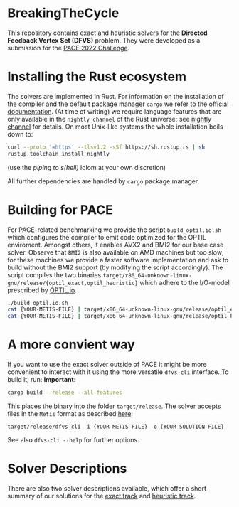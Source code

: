 # BreakingTheCycle
This repository contains exact and heuristic solvers for the **Directed Feedback Vertex Set (DFVS)** problem. 
They were developed as a submission for the [PACE 2022 Challenge](https://pacechallenge.org/2022).

# Installing the Rust ecosystem
The solvers are implemented in Rust.
For information on the installation of the compiler and the default package manager `cargo` we refer to the [official documentation](https://www.rust-lang.org/tools/install).
(At time of writing) we require language features that are only available in the `nightly channel` of the Rust universe; see [nightly channel](https://rust-lang.github.io/rustup/concepts/channels.html) for details.
On most Unix-like systems the whole installation boils down to:

```bash
curl --proto '=https' --tlsv1.2 -sSf https://sh.rustup.rs | sh
rustup toolchain install nightly
```
(use the *piping to s(hell)* idiom at your own discretion)

All further dependencies are handled by `cargo` package manager.

# Building for PACE
For PACE-related benchmarking we provide the script `build_optil.io.sh` which configures the compiler to emit code optimized for the OPTIL enviroment.
Amongst others, it enables AVX2 and BMI2 for our base case solver.
Observe that `BMI2` is also available on AMD machines but too slow; for these machines we provide a faster software implementation and ask to build without the BMI2 support (by modifying the script accordingly).
The script compiles the two binaries `target/x86_64-unknown-linux-gnu/release/{optil_exact,optil_heuristic}` which adhere to the I/O-model prescribed by [OPTIL.io](https://www.optil.io).

```bash
./build_optil.io.sh
cat {YOUR-METIS-FILE} | target/x86_64-unknown-linux-gnu/release/optil_exact > exact_solution
cat {YOUR-METIS-FILE} | target/x86_64-unknown-linux-gnu/release/optil_heuristic > a_solution
```

# A more convient way
If you want to use the exact solver outside of PACE it might be more convenient to interact with it using the more versatile `dfvs-cli` interface.
To build it, run:
**Important**:
```bash
cargo build --release --all-features
```

This places the binary into the folder `target/release`.
The solver accepts files in the `Metis` format as described [here](https://pacechallenge.org/2022/tracks/):
```
target/release/dfvs-cli -i {YOUR-METIS-FILE} -o {YOUR-SOLUTION-FILE}
```

See also `dfvs-cli --help` for further options.

# Solver Descriptions
There are also two solver descriptions available, which offer a short summary of our solutions for the [exact track](https://github.com/goethe-tcs/breaking-the-cycle/blob/master/exact.pdf) and [heuristic track](https://github.com/goethe-tcs/breaking-the-cycle/blob/master/heuristic.pdf).
